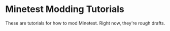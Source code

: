 # Minetest Modding Tutorials

These are tutorials for how to mod Minetest. Right now, they're rough drafts.
